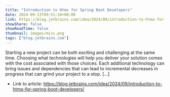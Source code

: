 ```yaml
---
title: "Introduction to Htmx for Spring Boot Developers"
date: 2024-09-13T09:51:18+00:00
link: https://blog.jetbrains.com/idea/2024/09/introduction-to-htmx-for-spring-boot-developers/
showShare: false
showReadTime: false
thumbnail: images/misc.png
tags: ["blog.jetbrains.com"]
---
```

Starting a new project can be both exciting and challenging at the same time. Choosing what technologies will help you deliver your solution comes with the cost associated with those choices. Each additional technology can bring issues and dependencies that can lead to incremental decreases in progress that can grind your project to a stop. […]

- Link to article: https://blog.jetbrains.com/idea/2024/09/introduction-to-htmx-for-spring-boot-developers/